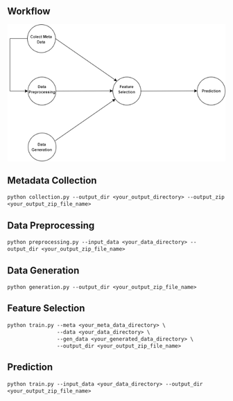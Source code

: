 ## Workflow
![](images/training_workflow.drawio.png)
## Metadata Collection
```
python collection.py --output_dir <your_output_directory> --output_zip <your_output_zip_file_name>

```
## Data Preprocessing
```
python preprocessing.py --input_data <your_data_directory> --output_dir <your_output_zip_file_name>

```
## Data Generation
```
python generation.py --output_dir <your_output_zip_file_name>

```
## Feature Selection
```
python train.py --meta <your_meta_data_directory> \
                --data <your_data_directory> \
                --gen_data <your_generated_data_directory> \
                --output_dir <your_output_zip_file_name>
```
## Prediction
```
python train.py --input_data <your_data_directory> --output_dir <your_output_zip_file_name>
```